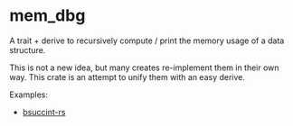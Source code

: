 # mem_dbg
A trait +  derive to recursively compute / print the memory usage of a data structure.  

This is not a new idea, but many creates re-implement them in their own way.
This crate is an attempt to unify them with an easy derive.

Examples:
- [bsuccint-rs](https://github.com/beling/bsuccinct-rs/blob/0d7adc7062c0fac6673f8af9def50a799349cfd8/dyn_size_of/src/lib.rs#L7)
